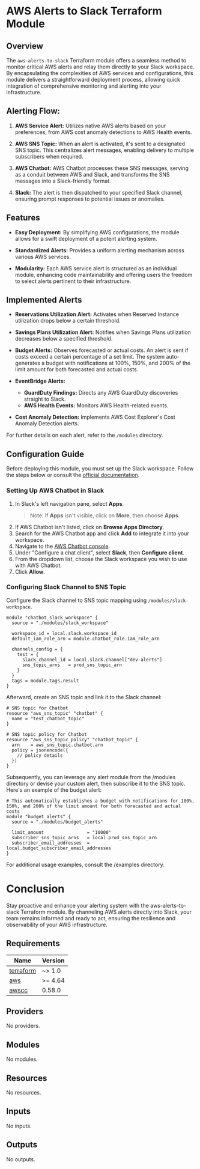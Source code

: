 # AWS Alerts to Slack Terraform Module

## Overview

The `aws-alerts-to-slack` Terraform module offers a seamless method to monitor critical AWS alerts and relay them directly to your Slack workspace. By encapsulating the complexities of AWS services and configurations, this module delivers a straightforward deployment process, allowing quick integration of comprehensive monitoring and alerting into your infrastructure.

## Alerting Flow:

1. **AWS Service Alert:** Utilizes native AWS alerts based on your preferences, from AWS cost anomaly detections to AWS Health events.

2. **AWS SNS Topic:** When an alert is activated, it's sent to a designated SNS topic. This centralizes alert messages, enabling delivery to multiple subscribers when required.

3. **AWS Chatbot:** AWS Chatbot processes these SNS messages, serving as a conduit between AWS and Slack, and transforms the SNS messages into a Slack-friendly format.

4. **Slack:** The alert is then dispatched to your specified Slack channel, ensuring prompt responses to potential issues or anomalies.

## Features

- **Easy Deployment:** By simplifying AWS configurations, the module allows for a swift deployment of a potent alerting system.
  
- **Standardized Alerts:** Provides a uniform alerting mechanism across various AWS services.

- **Modularity:** Each AWS service alert is structured as an individual module, enhancing code maintainability and offering users the freedom to select alerts pertinent to their infrastructure.

## Implemented Alerts

- **Reservations Utilization Alert:** Activates when Reserved Instance utilization drops below a certain threshold.

- **Savings Plans Utilization Alert:** Notifies when Savings Plans utilization decreases below a specified threshold.

- **Budget Alerts:** Observes forecasted or actual costs. An alert is sent if costs exceed a certain percentage of a set limit. The system auto-generates a budget with notifications at 100%, 150%, and 200% of the limit amount for both forecasted and actual costs.

- **EventBridge Alerts:**
  - **GuardDuty Findings:** Directs any AWS GuardDuty discoveries straight to Slack.
  - **AWS Health Events:** Monitors AWS Health-related events.

- **Cost Anomaly Detection:** Implements AWS Cost Explorer's Cost Anomaly Detection alerts.

For further details on each alert, refer to the `/modules` directory.

## Configuration Guide

Before deploying this module, you must set up the Slack workspace. Follow the steps below or consult the [official documentation](https://docs.aws.amazon.com/chatbot/latest/adminguide/slack-setup.html#:~:text=To%20configure%20a%20Slack%20client).

### Setting Up AWS Chatbot in Slack

1. In Slack's left navigation pane, select **Apps**.
    > Note: If **Apps** isn't visible, click on **More**, then choose **Apps**.
2. If AWS Chatbot isn't listed, click on **Browse Apps Directory**.
3. Search for the AWS Chatbot app and click **Add** to integrate it into your workspace.
4. Navigate to the [AWS Chatbot console](https://console.aws.amazon.com/chatbot/).
5. Under "Configure a chat client", select **Slack**, then **Configure client**.
6. From the dropdown list, choose the Slack workspace you wish to use with AWS Chatbot.
7. Click **Allow**.

### Configuring Slack Channel to SNS Topic

Configure the Slack channel to SNS topic mapping using `/modules/slack-workspace`.

```hcl
module "chatbot_slack_workspace" {
  source = "./modules/slack_workspace"

  workspace_id = local.slack.workspace_id
  default_iam_role_arn = module.chatbot_role.iam_role_arn

  channels_config = {
    test = {
      slack_channel_id = local.slack.channel["dev-alerts"]
      sns_topic_arns   = prod_sns_topic_arn
    }
  }
  tags = module.tags.result
}
```

Afterward, create an SNS topic and link it to the Slack channel:
    
```hcl
# SNS topic for Chatbot
resource "aws_sns_topic" "chatbot" {
  name = "test_chatbot_topic"
}

# SNS topic policy for Chatbot
resource "aws_sns_topic_policy" "chatbot_topic" {
  arn    = aws_sns_topic.chatbot.arn
  policy = jsonencode({
    // policy details
  })
}
```
Subsequently, you can leverage any alert module from the /modules directory or devise your custom alert, then subscribe it to the SNS topic. Here's an example of the budget alert:

```hcl
# This automatically establishes a budget with notifications for 100%, 150%, and 200% of the limit amount for both forecasted and actual costs
module "budget_alerts" {
  source = "./modules/budget_alerts"

  limit_amount                = "10000"
  subscriber_sns_topic_arns   = local.prod_sns_topic_arn
  subscriber_email_addresses  = local.budget_subscriber_email_addresses
}
```

For additional usage examples, consult the /examples directory.

# Conclusion
Stay proactive and enhance your alerting system with the aws-alerts-to-slack Terraform module. By channeling AWS alerts directly into Slack, your team remains informed and ready to act, ensuring the resilience and observability of your AWS infrastructure.

<!-- BEGINNING OF PRE-COMMIT-TERRAFORM DOCS HOOK -->
## Requirements

| Name | Version |
|------|---------|
| <a name="requirement_terraform"></a> [terraform](#requirement\_terraform) | ~> 1.0 |
| <a name="requirement_aws"></a> [aws](#requirement\_aws) | >= 4.64 |
| <a name="requirement_awscc"></a> [awscc](#requirement\_awscc) | 0.58.0 |

## Providers

No providers.

## Modules

No modules.

## Resources

No resources.

## Inputs

No inputs.

## Outputs

No outputs.
<!-- END OF PRE-COMMIT-TERRAFORM DOCS HOOK -->